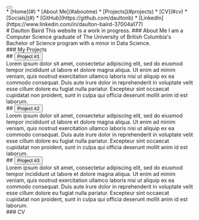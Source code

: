 <div class="header">

<nav class="navbar navbar-expand-lg navbar-dark bg-primary">

<div class="container-fluid"><button class="navbar-toggler" type="button" data-bs-toggle="collapse" data-bs-target="#navbarSupportedContent" aria-controls="navbarSupportedContent" aria-expanded="false" aria-label="Toggle navigation"><span class="navbar-toggler-icon"></span></button>

<div class="collapse navbar-collapse" id="navbarSupportedContent">* [Home](#) * [About Me](#aboutme) * [Projects](#projects) * [CV](#cv) * [Socials](#) * [GitHub](https://github.com/daultonb) * [LinkedIn](https://www.linkedin.com/in/daulton-baird-37004a177)</div>

</div>

</nav>

</div>

<div class="row justify-content-center mt-3">

<div class="col-6">

<div class="container">

<div class="row mb-3"># Daulton Baird This website is a work in progress. ### About Me I am a Computer Science graduate of The University of British Columbia's Bachelor of Science program with a minor in Data Science.</div>

<div class="row mb-3">### My Projects

<div class="accordion" id="accordionExample">

<div class="accordion-item">## <button class="accordion-button collapsed" type="button" data-bs-toggle="collapse" data-bs-target="#collapseOne" aria-expanded="false" aria-controls="collapseOne">Project #1</button>

<div id="collapseOne" class="accordion-collapse collapse" aria-labelledby="headingOne" data-bs-parent="#accordionExample">

<div class="accordion-body">Lorem ipsum dolor sit amet, consectetur adipiscing elit, sed do eiusmod tempor incididunt ut labore et dolore magna aliqua. Ut enim ad minim veniam, quis nostrud exercitation ullamco laboris nisi ut aliquip ex ea commodo consequat. Duis aute irure dolor in reprehenderit in voluptate velit esse cillum dolore eu fugiat nulla pariatur. Excepteur sint occaecat cupidatat non proident, sunt in culpa qui officia deserunt mollit anim id est laborum.</div>

</div>

</div>

<div class="accordion-item">## <button class="accordion-button collapsed" type="button" data-bs-toggle="collapse" data-bs-target="#collapseTwo" aria-expanded="false" aria-controls="collapseTwo">Project #2</button>

<div id="collapseTwo" class="accordion-collapse collapse" aria-labelledby="headingTwo" data-bs-parent="#accordionExample">

<div class="accordion-body">Lorem ipsum dolor sit amet, consectetur adipiscing elit, sed do eiusmod tempor incididunt ut labore et dolore magna aliqua. Ut enim ad minim veniam, quis nostrud exercitation ullamco laboris nisi ut aliquip ex ea commodo consequat. Duis aute irure dolor in reprehenderit in voluptate velit esse cillum dolore eu fugiat nulla pariatur. Excepteur sint occaecat cupidatat non proident, sunt in culpa qui officia deserunt mollit anim id est laborum.</div>

</div>

</div>

<div class="accordion-item">## <button class="accordion-button collapsed" type="button" data-bs-toggle="collapse" data-bs-target="#collapseThree" aria-expanded="false" aria-controls="collapseThree">Project #3</button>

<div id="collapseThree" class="accordion-collapse collapse" aria-labelledby="headingThree" data-bs-parent="#accordionExample">

<div class="accordion-body">Lorem ipsum dolor sit amet, consectetur adipiscing elit, sed do eiusmod tempor incididunt ut labore et dolore magna aliqua. Ut enim ad minim veniam, quis nostrud exercitation ullamco laboris nisi ut aliquip ex ea commodo consequat. Duis aute irure dolor in reprehenderit in voluptate velit esse cillum dolore eu fugiat nulla pariatur. Excepteur sint occaecat cupidatat non proident, sunt in culpa qui officia deserunt mollit anim id est laborum.</div>

</div>

</div>

</div>

</div>

<div class="row mb-3">### CV</div>

</div>

</div>

</div>
